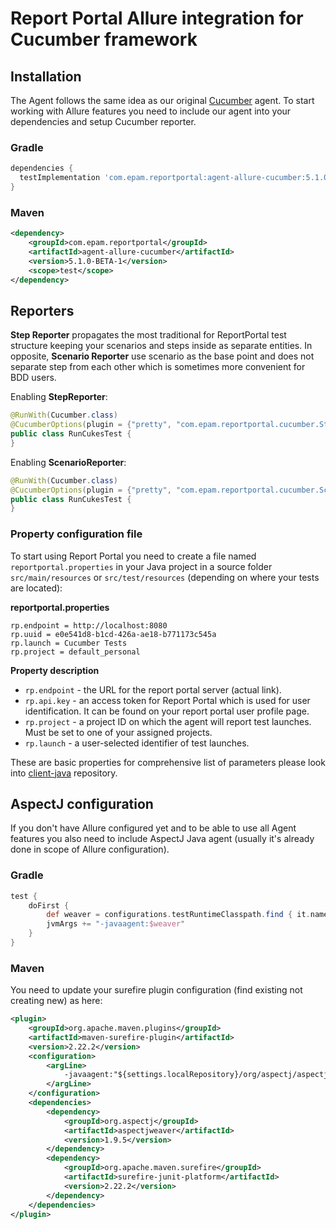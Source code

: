 # Report Portal Allure integration for Cucumber framework
## Installation
The Agent follows the same idea as our original [Cucumber](https://github.com/reportportal/agent-java-cucumber) agent. To start working with
Allure features you need to include our agent into your dependencies and setup Cucumber reporter.
### Gradle
```groovy
dependencies {
  testImplementation 'com.epam.reportportal:agent-allure-cucumber:5.1.0-BETA-1'
}
```

### Maven
```xml
<dependency>
    <groupId>com.epam.reportportal</groupId>
    <artifactId>agent-allure-cucumber</artifactId>
    <version>5.1.0-BETA-1</version>
    <scope>test</scope>
</dependency>
```

## Reporters
**Step Reporter** propagates the most traditional for ReportPortal test structure
keeping your scenarios and steps inside as separate entities. In opposite, **Scenario Reporter**
use scenario as the base point and does not separate step from each other which is sometimes more
convenient for BDD users.

Enabling **StepReporter**:
```java
@RunWith(Cucumber.class)
@CucumberOptions(plugin = {"pretty", "com.epam.reportportal.cucumber.StepReporter"})
public class RunCukesTest {
}
```

Enabling **ScenarioReporter**:
```java
@RunWith(Cucumber.class)
@CucumberOptions(plugin = {"pretty", "com.epam.reportportal.cucumber.ScenarioReporter"})
public class RunCukesTest {
}
```

### Property configuration file

To start using Report Portal you need to create a file named `reportportal.properties` in your Java project in a source folder
`src/main/resources` or `src/test/resources` (depending on where your tests are located):

**reportportal.properties**

```
rp.endpoint = http://localhost:8080
rp.uuid = e0e541d8-b1cd-426a-ae18-b771173c545a
rp.launch = Cucumber Tests
rp.project = default_personal
```

**Property description**

* `rp.endpoint` - the URL for the report portal server (actual link).
* `rp.api.key` - an access token for Report Portal which is used for user identification. It can be found on your report portal user profile
  page.
* `rp.project` - a project ID on which the agent will report test launches. Must be set to one of your assigned projects.
* `rp.launch` - a user-selected identifier of test launches.

These are basic properties for comprehensive list of parameters please look into [client-java](https://github.com/reportportal/client-java)
repository.

## AspectJ configuration
If you don't have Allure configured yet and to be able to use all Agent features you also need to include AspectJ Java agent (usually it's
already done in scope of Allure configuration).
### Gradle
```groovy
test {
    doFirst {
        def weaver = configurations.testRuntimeClasspath.find { it.name.contains("aspectjweaver") }
        jvmArgs += "-javaagent:$weaver"
    }
}
```
### Maven
You need to update your surefire plugin configuration (find existing not creating new) as here:
```xml
<plugin>
    <groupId>org.apache.maven.plugins</groupId>
    <artifactId>maven-surefire-plugin</artifactId>
    <version>2.22.2</version>
    <configuration>
        <argLine>
            -javaagent:"${settings.localRepository}/org/aspectj/aspectjweaver/1.9.5/aspectjweaver-1.9.5.jar"
        </argLine>
    </configuration>
    <dependencies>
        <dependency>
            <groupId>org.aspectj</groupId>
            <artifactId>aspectjweaver</artifactId>
            <version>1.9.5</version>
        </dependency>
        <dependency>
            <groupId>org.apache.maven.surefire</groupId>
            <artifactId>surefire-junit-platform</artifactId>
            <version>2.22.2</version>
        </dependency>
    </dependencies>
</plugin>
```
